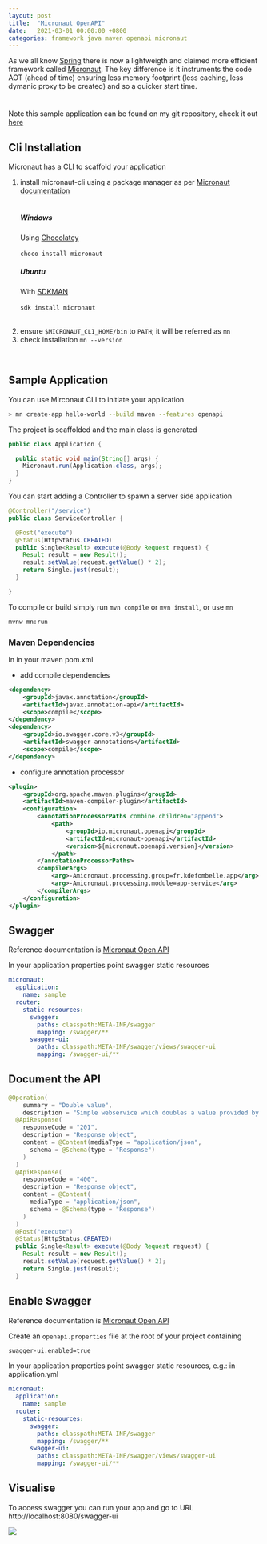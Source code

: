 ```yaml
---
layout: post
title:  "Micronaut OpenAPI"
date:   2021-03-01 00:00:00 +0800
categories: framework java maven openapi micronaut 
---
```

As we all know [Spring][spring] there is now a lightweigth and claimed more efficient framework called [Micronaut][micronaut].
The key difference is it instruments the code AOT (ahead of time) ensuring less memory footprint (less caching, less dymanic proxy to be created) and so a quicker start time.

<div class="alert alert-success d-flex align-items-center" role="alert">
  <svg class="bi flex-shrink-0 me-2" width="24" height="24" role="img" aria-label="Success:"><use xlink:href="#check-circle-fill"/></svg>
  <div class="blogalert">
    Note this sample application can be found on my git repository, check it out <a href="https://github.com/kdefombelle/micronaut-sample">here</a>
  </div>
</div>


## Cli Installation
Micronaut has a CLI to scaffold your application

<div class="howto">
<ol>
<li>install micronaut-cli using a package manager as per <a href="https://micronaut-projects.github.io/micronaut-starter/latest/guide/index.html#installChocolatey">Micronaut documentation</a></li><br/>

<div class="row">
  <div class="col-sm-6">
    <div class="card">
      <div class="card-body">
        <h5 class="card-title">Windows</h5>
        <p class="card-text">Using <a href="https://chocolatey.org/">Chocolatey</a><br/>
            <br/><code>choco install micronaut</code>
         </p>
      </div>
    </div>
  </div>
  <div class="col-sm-6">
    <div class="card">
      <div class="card-body">
        <h5 class="card-title">Ubuntu</h5>
        <p class="card-text">
          With <a href="https://sdkman.io/">SDKMAN</a><br/><br/>
          <code>sdk install micronaut</code>
        </p>
      </div>
    </div>
  </div>
</div>
<br/>
<li>ensure <code>$MICRONAUT_CLI_HOME/bin</code> to <code>PATH</code>; it will be referred as <code>mn</code></li>
<li>check installation <code>mn --version</code></li>
</ol>
</div>
<br/>

## Sample Application

You can use Mirconaut CLI to initiate your application
```sh
> mn create-app hello-world --build maven --features openapi
```

The project is scaffolded and the main class is generated
```java
public class Application {

  public static void main(String[] args) {
    Micronaut.run(Application.class, args);
  }
}
```

You can start adding a Controller to spawn a server side application
```java
@Controller("/service")
public class ServiceController {

  @Post("execute")
  @Status(HttpStatus.CREATED)
  public Single<Result> execute(@Body Request request) {
    Result result = new Result();
    result.setValue(request.getValue() * 2);
    return Single.just(result);
  }

}
```

To compile or build simply run `mvn compile` or `mvn install`, or use `mn`
```sh
mvnw mn:run
```

### Maven Dependencies
In in your maven pom.xml
- add compile dependencies

```xml  
<dependency>
	<groupId>javax.annotation</groupId>
	<artifactId>javax.annotation-api</artifactId>
	<scope>compile</scope>
</dependency>
<dependency>
	<groupId>io.swagger.core.v3</groupId>
	<artifactId>swagger-annotations</artifactId>
	<scope>compile</scope>
</dependency>
```

- configure annotation processor

```xml
<plugin>
	<groupId>org.apache.maven.plugins</groupId>
	<artifactId>maven-compiler-plugin</artifactId>
	<configuration>
		<annotationProcessorPaths combine.children="append">
			<path>
				<groupId>io.micronaut.openapi</groupId>
				<artifactId>micronaut-openapi</artifactId>
				<version>${micronaut.openapi.version}</version>
			</path>
		</annotationProcessorPaths>
		<compilerArgs>
			<arg>-Amicronaut.processing.group=fr.kdefombelle.app</arg>
			<arg>-Amicronaut.processing.module=app-service</arg>
		</compilerArgs>
	</configuration>
</plugin>
```

## Swagger
Reference documentation is [Micronaut Open API][micronaut-openapi]

In your application properties point swagger static resources
```yaml
micronaut:
  application:
    name: sample
  router:
    static-resources:
      swagger:
        paths: classpath:META-INF/swagger
        mapping: /swagger/**
      swagger-ui:
        paths: classpath:META-INF/swagger/views/swagger-ui
        mapping: /swagger-ui/**
```

## Document the API
```java
@Operation(
    summary = "Double value",
    description = "Simple webservice which doubles a value provided by the requester")
  @ApiResponse(
    responseCode = "201",
    description = "Response object",
    content = @Content(mediaType = "application/json",
      schema = @Schema(type = "Response")
    )
  )
  @ApiResponse(
    responseCode = "400",
    description = "Response object",
    content = @Content(
      mediaType = "application/json",
      schema = @Schema(type = "Response")
    )
  )
  @Post("execute")
  @Status(HttpStatus.CREATED)
  public Single<Result> execute(@Body Request request) {
    Result result = new Result();
    result.setValue(request.getValue() * 2);
    return Single.just(result);
  }
```

## Enable Swagger
Reference documentation is [Micronaut Open API][micronaut-openapi]

Create an `openapi.properties` file at the root of your project containing
```sh
swagger-ui.enabled=true
```

In your application properties point swagger static resources, e.g.: in application.yml
```yaml
micronaut:
  application:
    name: sample
  router:
    static-resources:
      swagger:
        paths: classpath:META-INF/swagger
        mapping: /swagger/**
      swagger-ui:
        paths: classpath:META-INF/swagger/views/swagger-ui
        mapping: /swagger-ui/**
```

## Visualise
To access swagger you can run your app and go to URL http://localhost:8080/swagger-ui
<div class="row mt-3">
    <div class="col-sm mt-3 mt-md-0">
        <img class="img-fluid rounded z-depth-1" src="{{ site.baseurl }}/assets/img/2021-03-01-micronaut-swagger.png">
    </div>
</div>



[spring]: <https://spring.io/>
[chocolatey]: <https://chocolatey.org/>
[micronaut-openapi]: <https://micronaut-projects.github.io/micronaut-openapi/latest/guide/index.html/>
[micronaut]: <https://micronaut.io/>
